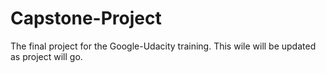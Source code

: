 # Capstone-Project
The final project for the Google-Udacity training.
This wile will be updated as project will go.
